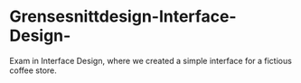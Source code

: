 # Grensesnittdesign-Interface-Design-
Exam in Interface Design, where we created a simple interface for a fictious coffee store.
